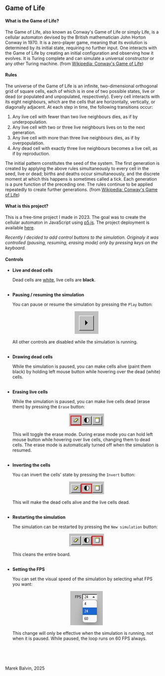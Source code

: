 ## Game of Life

#### What is the Game of Life?

The Game of Life, also known as Conway's Game of Life or simply Life, is a cellular automaton devised by the British mathematician John Horton Conway in 1970. It is a zero-player game, meaning that its evolution is determined by its initial state, requiring no further input. One interacts with the Game of Life by creating an initial configuration and observing how it evolves. It is Turing complete and can simulate a universal constructor or any other Turing machine. (from [Wikipedia: Conway's Game of Life](https://en.wikipedia.org/wiki/Conway%27s_Game_of_Life))

#### Rules

The universe of the Game of Life is an infinite, two-dimensional orthogonal grid of square cells, each of which is in one of two possible states, live or dead (or populated and unpopulated, respectively). Every cell interacts with its eight neighbours, which are the cells that are horizontally, vertically, or diagonally adjacent. At each step in time, the following transitions occur:

1.  Any live cell with fewer than two live neighbours dies, as if by underpopulation.
2.  Any live cell with two or three live neighbours lives on to the next generation.
3.  Any live cell with more than three live neighbours dies, as if by overpopulation.
4.  Any dead cell with exactly three live neighbours becomes a live cell, as if by reproduction.

The initial pattern constitutes the seed of the system. The first generation is created by applying the above rules simultaneously to every cell in the seed, live or dead; births and deaths occur simultaneously, and the discrete moment at which this happens is sometimes called a tick. Each generation is a pure function of the preceding one. The rules continue to be applied repeatedly to create further generations. (from [Wikipedia: Conway's Game of Life](https://en.wikipedia.org/wiki/Conway%27s_Game_of_Life))

#### What is this project?

This is a free-time project I made in 2023. The goal was to create the cellular automaton in JavaScript using [p5.js](https://p5js.org/). The project deployment is available [here](https://marekblvn.github.io/game-of-life/).

_Recently I decided to add control buttons to the simulation. Originaly it was controlled (pausing, resuming, erasing mode) only by pressing keys on the keyboard._

#### Controls

- **Live and dead cells**

  Dead cells are <ins>white</ins>, live cells are **black**.
  <br/>
  <br/>

- **Pausing / resuming the simulation**

  You can pause or resume the simulation by pressing the `Play` button:
  <figure align="center">
    <img src="./static/screenshots/play-button.png" />
  </figure>
  All other controls are disabled while the simulation is running.
  <br/>
  <br/>

- **Drawing dead cells**

  While the simulation is paused, you can make cells alive (paint them black) by holding left mouse button while hovering over the dead (white) cells.
  <br/>
  <br/>

- **Erasing live cells**

  While the simulation is paused, you can make live cells dead (erase them) by pressing the `Erase` button:
  <figure align="center">
    <img src="./static/screenshots/erase-button.png" />
  </figure>
  This will toggle the erase mode. During erase mode you can hold left mouse button while hovering over live cells, changing them to dead cells.
  The erase mode is automatically turned off when the simulation is resumed.
  <br/>
  <br/>

- **Inverting the cells**

  You can invert the cells' state by pressing the `Invert` button:
  <figure align="center">
    <img src="./static/screenshots/invert-button.png" />
  </figure>
  This will make the dead cells alive and the live cells dead.
  <br/>
  <br/>

- **Restarting the simulation**

  The simulation can be restarted by pressing the `New simulation` button:
    <figure align="center">
    <img src="./static/screenshots/new-sim.png" />
  </figure>
    This cleans the entire board.
  <br />
  <br />

- **Setting the FPS**

  You can set the visual speed of the simulation by selecting what FPS you want:
  <figure align="center">
    <img src="./static/screenshots/fps-select.png" />
  </figure>
  This change will only be effective when the simulation is running, not when it is paused. While paused, the loop runs on 60 FPS always.
  <br/>
  <br/>

<br/>
<br/>

Marek Balvin, 2025
